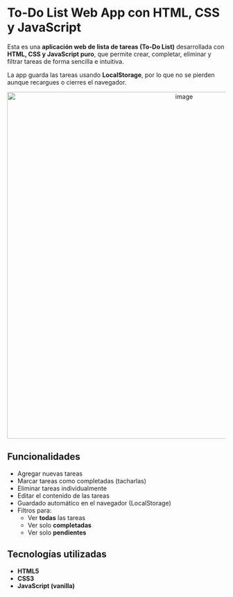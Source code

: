# To-Do List Web App con HTML, CSS y JavaScript

Esta es una **aplicación web de lista de tareas (To-Do List)** desarrollada con **HTML, CSS y JavaScript puro**, que permite crear, completar, eliminar y filtrar tareas de forma sencilla e intuitiva.

La app guarda las tareas usando **LocalStorage**, por lo que no se pierden aunque recargues o cierres el navegador.

<p align="center">
  <img width="800" alt="image" src="https://github.com/user-attachments/assets/f4adddd3-52db-43e1-a263-552abc6868d0" />
</p>

## Funcionalidades

- Agregar nuevas tareas
- Marcar tareas como completadas (tacharlas)
- Eliminar tareas individualmente
- Editar el contenido de las tareas
- Guardado automático en el navegador (LocalStorage)
- Filtros para:
  - Ver **todas** las tareas
  - Ver solo **completadas**
  - Ver solo **pendientes**

## Tecnologías utilizadas

- **HTML5**
- **CSS3**
- **JavaScript (vanilla)**

